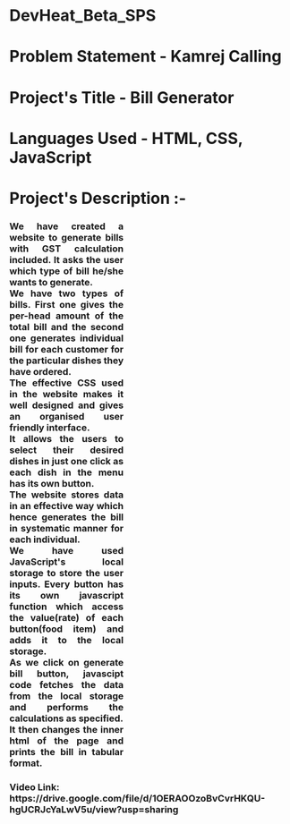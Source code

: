 # DevHeat_Beta_SPS

          
   <h1> <span class="tit">Problem Statement -</span>  <span class="val">Kamrej Calling</span> </h1>
   <h1>  <span class="tit">Project's Title -</span>  <span class="val">Bill Generator</span> </h1>
   <h1> <span class="tit">Languages Used -</span> <span class="val">HTML, CSS, JavaScript</span> </h1>
   <h1>  <span class="tit">Project's Description :-</span>  </h1><h3 class="val"><div style="margin-right: 300px;"><p style="text-align: justify;">We have created a website to generate bills with GST calculation included. It asks the user which type of bill he/she wants to generate.<br>
        We have two types of bills. First one gives the per-head amount of the total bill and the second one generates individual bill for each customer for the particular dishes they have ordered.<br>
        The effective CSS used in the website makes it well designed and gives an organised user friendly interface.<br>
        It allows the users to select their desired dishes in just one click as each dish in the menu has its own button.<br>
        The website stores data in an effective way which hence generates the bill in systematic manner for each individual.<br>
        We have used JavaScript's local storage to store the user inputs. Every button has its own javascript function which access the value(rate) of each button(food item) and adds it to the local storage.<br>
        As we click on generate bill button, javascipt code fetches the data from the local storage and performs the calculations as specified.<br>
        It then changes the inner html of the page and prints the bill in tabular format.</p></div></h3>
  
  </div>
  
  <h3> Video Link: https://drive.google.com/file/d/1OERAOOzoBvCvrHKQU-hgUCRJcYaLwV5u/view?usp=sharing</h3>

    

                  


